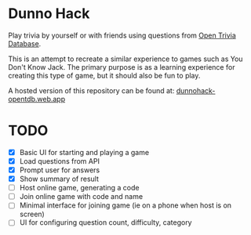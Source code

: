# Dunno Hack

Play trivia by yourself or with friends using questions from [Open Trivia Database](https://opentdb.com).

This is an attempt to recreate a similar experience to games such as You Don't Know Jack.
The primary purpose is as a learning experience for creating this type of game, but it
should also be fun to play.

A hosted version of this repository can be found at: [dunnohack-opentdb.web.app](https://dunnohack-opentdb.web.app)

# TODO

* [x] Basic UI for starting and playing a game
* [x] Load questions from API
* [x] Prompt user for answers
* [x] Show summary of result
* [ ] Host online game, generating a code
* [ ] Join online game with code and name
* [ ] Minimal interface for joining game (ie on a phone when host is on screen)
* [ ] UI for configuring question count, difficulty, category
